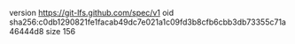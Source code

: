 version https://git-lfs.github.com/spec/v1
oid sha256:c0db1290821fe1facab49dc7e021a1c09fd3b8cfb6cbb3db73355c71a46444d8
size 156
